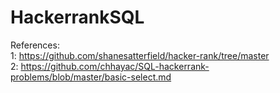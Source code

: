 # HackerrankSQL

References:   
1: https://github.com/shanesatterfield/hacker-rank/tree/master  
2: https://github.com/chhayac/SQL-hackerrank-problems/blob/master/basic-select.md  
  
